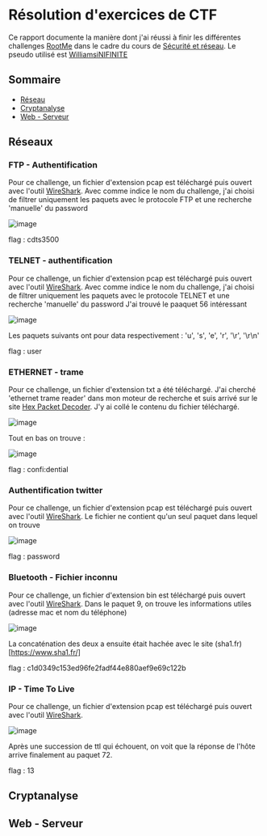 # Résolution d'exercices de CTF

Ce rapport documente la manière dont j'ai réussi à finir les différentes challenges [RootMe](https://www.root-me.org/) dans le cadre du cours de [Sécurité et réseau](https://moodle.ensta-bretagne.fr/course/view.php?id=1819). Le pseudo utilisé est [WilliamsiNIFINITE](https://www.root-me.org/WilliamsiNFINITE)

## Sommaire

* [Réseau](#réseaux)
* [Cryptanalyse](#cryptanalyse)
* [Web - Serveur](#web---serveur)

## Réseaux

### FTP - Authentification

Pour ce challenge, un fichier d'extension pcap est téléchargé puis ouvert avec l'outil [WireShark](https://www.wireshark.org/).
Avec comme indice le nom du challenge, j'ai choisi de filtrer uniquement les paquets avec le protocole FTP et une recherche 'manuelle' du password 

![image](https://user-images.githubusercontent.com/91114817/193211793-d24ac287-7fc6-44f8-8d5c-b25ea7258ad8.png)

flag : cdts3500

### TELNET - authentification

Pour ce challenge, un fichier d'extension pcap est téléchargé puis ouvert avec l'outil [WireShark](https://www.wireshark.org/).
Avec comme indice le nom du challenge, j'ai choisi de filtrer uniquement les paquets avec le protocole TELNET et une recherche 'manuelle' du password 
J'ai trouvé le paaquet 56 intéressant 

![image](https://user-images.githubusercontent.com/91114817/193214515-5c75a235-c887-4788-9383-57c7eb43878d.png)

Les paquets suivants ont pour data respectivement : 'u', 's', 'e', 'r', '\r', '\r\n'

flag : user

### ETHERNET - trame

Pour ce challenge, un fichier d'extension txt a été téléchargé. J'ai cherché 'ethernet trame reader' dans mon moteur de recherche et suis arrivé sur le site [Hex Packet Decoder](https://hpd.gasmi.net/). J'y ai collé le contenu du fichier téléchargé.

![image](https://user-images.githubusercontent.com/91114817/193216866-746609ee-23c0-41a7-918c-02be10b5ab00.png)

Tout en bas on trouve : 

![image](https://user-images.githubusercontent.com/91114817/193216966-9578901c-4a00-43ff-8a21-3830864c6b36.png)

flag : confi:dential

### Authentification twitter

Pour ce challenge, un fichier d'extension pcap est téléchargé puis ouvert avec l'outil [WireShark](https://www.wireshark.org/).
Le fichier ne contient qu'un seul paquet dans lequel on trouve 

![image](https://user-images.githubusercontent.com/91114817/193217699-48d44190-1cfc-453d-9d8d-e53b45efdaed.png)

flag : password

### Bluetooth - Fichier inconnu

Pour ce challenge, un fichier d'extension bin est téléchargé puis ouvert avec l'outil [WireShark](https://www.wireshark.org/).
Dans le paquet 9, on trouve les informations utiles (adresse mac et nom du téléphone) 

![image](https://user-images.githubusercontent.com/91114817/193238058-70defad8-71c3-48b4-a748-9878505feeee.png)

La concaténation des deux a ensuite était hachée avec le site (sha1.fr)[https://www.sha1.fr/]

flag : c1d0349c153ed96fe2fadf44e880aef9e69c122b

### IP - Time To Live

Pour ce challenge, un fichier d'extension pcap est téléchargé puis ouvert avec l'outil [WireShark](https://www.wireshark.org/).

![image](https://user-images.githubusercontent.com/91114817/193243055-2f0eadbf-a8c5-4fc5-bebb-ffa6301f6636.png)

Après une succession de ttl qui échouent, on voit que la réponse de l'hôte arrive finalement au paquet 72.

flag : 13



## Cryptanalyse

### 

## Web - Serveur 

### 



